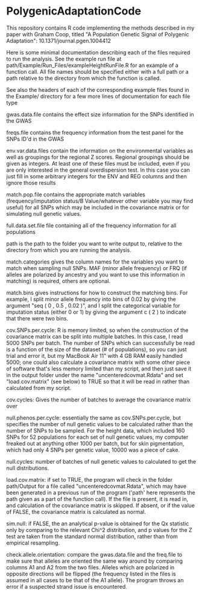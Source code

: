 PolygenicAdaptationCode
=======================
This repository contains R code implementing the methods described in my paper with Graham Coop, titled "A Population Genetic Signal of Polygenic Adaptation": 10.1371/journal.pgen.1004412


Here is some minimal documentation describing each of the files required to run the analysis. See the example run file at path/Example/Run_Files/exampleHeightRunFile.R for an example of a function call. All file names should be specified either with a full path or a path relative to the directory from which the function is called.

See also the headers of each of the corresponding example files found in the Example/ directory for a few more lines of documentation for each file type

gwas.data.file contains the effect size information for the SNPs identified in the GWAS

freqs.file contains the frequency information from the test panel for the SNPs ID'd in the GWAS

env.var.data.files contain the information on the environmental variables as well as groupings for the regional Z scores. Regional groupings should be given as integers. At least one of these files must be included, even if you are only interested in the general overdispersion test. In this case you can just fill in some arbitrary integers for the ENV and REG columns and then ignore those results

match.pop.file contains the appropriate match variables (frequency/imputation status/B Value/whatever other variable you may find useful) for all SNPs which may be included in the covariance matrix or for simulating null genetic values.

full.data.set.file file containing all of the frequency information for all populations

path is the path to the folder you want to write output to, relative to the directory from which you are running the analysis.

match.categories gives the column names for the variables you want to match when sampling null SNPs. MAF (minor allele frequency) or FRQ (if alleles are polarized by ancestry and you want to use this information in matching) is required, others are optional. 

match.bins gives instructions for how to construct the matching bins. For example, I split minor allele frequency into bins of 0.02 by giving the argument "seq ( 0 , 0.5 , 0.02 )", and I split the categorical variable for imputation status (either 0 or 1) by giving the argument c ( 2 ) to indicate that there were two bins.

cov.SNPs.per.cycle: R is memory limited, so when the construction of the covariance matrix can be split into multiple batches. In this case, I read 5000 SNPs per batch. The number of SNPs which can successfully be read is a function of the size of the dataset (# of populations), so you can just trial and error it, but my MacBook Air 11" with 4 GB RAM easily handled 5000; one could also calculate a covariance matrix with some other piece of software that's less memory limited than my script, and then just save it in the output folder under the name "uncenteredcovmat.Rdata" and set "load.cov.matrix" (see below) to TRUE so that it will be read in rather than calculated from my script.

cov.cycles: Gives the number of batches to average the covariance matrix over

null.phenos.per.cycle: essentially the same as cov.SNPs.per.cycle, but specifies the number of null genetic values to be calculated rather than the number of SNPs to be sampled. For the height data, which included 160 SNPs for 52 populations for each set of null genetic values, my computer freaked out at anything other 1000 per batch, but for skin pigmentation, which had only 4 SNPs per genetic value, 10000 was a piece of cake.

null.cycles: number of batches of null genetic values to calculated to get the null distributions.

load.cov.matrix: if set to TRUE, the program will check in the folder path/Output for a file called "uncenteredcovmat.Rdata", which may have been generated in a previous run of the program ('path' here represents the path given as a part of the function call). If the file is present, it is read in, and calculation of the covariance matrix is skipped. If absent, or if the value of FALSE, the covariance matrix is calculated as normal. 

sim.null: if FALSE, the an analytical p-value is obtained for the Qx statistic only by comparing to the relevant Chi^2 distribution, and p values for the Z test are taken from the standard normal distribution, rather than from empirical resampling.

check.allele.orientation: compare the gwas.data.file and the freq.file to make sure that alleles are oriented the same way around by comparing columns A1 and A2 from the two files. Alleles which are polarized in opposite directions will be flipped (the frequency listed in the files is assumed in all cases to be that of the A1 allele). The program throws an error if a suspected strand issue is encountered.
